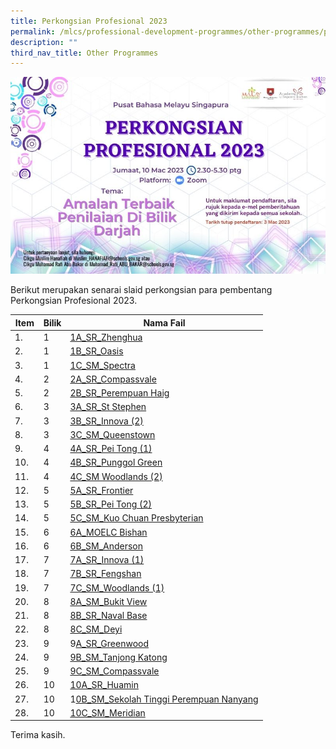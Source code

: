 ```yaml
---
title: Perkongsian Profesional 2023
permalink: /mlcs/professional-development-programmes/other-programmes/professional-sharing-2023-package/
description: ""
third_nav_title: Other Programmes
---
```

![PP23 WEB POSTER M](/images/pp23-web-poster-ml.jpeg)

Berikut merupakan senarai slaid perkongsian para pembentang Perkongsian Profesional 2023.

| Item | Bilik | Nama Fail |
| --- | --- | --- |
| 1.      | 1 | [1A\_SR\_Zhenghua](/files/1a_sr-zhenghua.pdf) |
| 2.      | 1 | [1B\_SR\_Oasis](/files/1b_sr_oasis.pdf) |
| 3.      | 1 | [1C\_SM\_Spectra](https://academyofsingaporeteachers-moe-edu-sg-admin.cwp.sg/docs/librariesprovider6/perkongsian-profesional-2023/1c_sm_spectra.pdf) |
| 4.      | 2 | [2A\_SR\_Compassvale](/files/2a_sr_compassvale.pdf) |
| 5.      | 2 | [2B\_SR\_Perempuan Haig](https://academyofsingaporeteachers-moe-edu-sg-admin.cwp.sg/docs/librariesprovider6/perkongsian-profesional-2023/2b_sr_perempuan-haig.pdf) |
| 6.      | 3 | [3A\_SR\_St Stephen](https://academyofsingaporeteachers-moe-edu-sg-admin.cwp.sg/docs/librariesprovider6/perkongsian-profesional-2023/3a_sr_st-stephen.pdf) |
| 7.      | 3 | [3B\_SR\_Innova (2)](https://academyofsingaporeteachers-moe-edu-sg-admin.cwp.sg/docs/librariesprovider6/perkongsian-profesional-2023/3b_sr_innova-(2).pdf) |
| 8.      | 3 | [3C\_SM\_Queenstown](https://academyofsingaporeteachers-moe-edu-sg-admin.cwp.sg/docs/librariesprovider6/perkongsian-profesional-2023/3c_sm_queenstown.pdf) |
| 9.      | 4 | [4A\_SR\_Pei Tong (1)](https://academyofsingaporeteachers-moe-edu-sg-admin.cwp.sg/docs/librariesprovider6/perkongsian-profesional-2023/4a_sr_pei-tong-(1).pdf) |
| 10\.   | 4 | [4B\_SR\_Punggol Green](https://academyofsingaporeteachers-moe-edu-sg-admin.cwp.sg/docs/librariesprovider6/perkongsian-profesional-2023/4b_sr_punggol-green.pdf) |
| 11\.   | 4 | [4C\_SM Woodlands (2)](https://academyofsingaporeteachers-moe-edu-sg-admin.cwp.sg/docs/librariesprovider6/perkongsian-profesional-2023/4c_sm-woodlands-(2).pdf) |
| 12\.   | 5 | [5A\_SR\_Frontier](https://academyofsingaporeteachers-moe-edu-sg-admin.cwp.sg/docs/librariesprovider6/perkongsian-profesional-2023/5a_sr_frontier.pdf) |
| 13\.   | 5 | [5B\_SR\_Pei Tong (2)](https://academyofsingaporeteachers-moe-edu-sg-admin.cwp.sg/docs/librariesprovider6/perkongsian-profesional-2023/5b_sr_pei-tong-(2).pdf) |
| 14\.   | 5 | [5C\_SM\_Kuo Chuan Presbyterian](https://academyofsingaporeteachers-moe-edu-sg-admin.cwp.sg/docs/librariesprovider6/perkongsian-profesional-2023/5c_sm_kuo-chuan-prespyterian.pdf) |
| 15\.   | 6 | [6A\_MOELC Bishan](https://academyofsingaporeteachers-moe-edu-sg-admin.cwp.sg/docs/librariesprovider6/perkongsian-profesional-2023/6a_moelc-bishan.pdf) |
| 16\.   | 6 | [6B\_SM\_Anderson](https://academyofsingaporeteachers-moe-edu-sg-admin.cwp.sg/docs/librariesprovider6/perkongsian-profesional-2023/6b_sm_anderson.pdf) |
| 17\.   | 7 | [7A\_SR\_Innova (1)](https://academyofsingaporeteachers-moe-edu-sg-admin.cwp.sg/docs/librariesprovider6/perkongsian-profesional-2023/7a_sr_innova-(1).pdf) |
| 18\.   | 7 | [7B\_SR\_Fengshan](https://academyofsingaporeteachers-moe-edu-sg-admin.cwp.sg/docs/librariesprovider6/perkongsian-profesional-2023/7b_sr_fengshan.pdf) |
| 19\.   | 7 | [7C\_SM\_Woodlands (1)](https://academyofsingaporeteachers-moe-edu-sg-admin.cwp.sg/docs/librariesprovider6/perkongsian-profesional-2023/7c_sm_woodlands-(1).pdf) |
| 20\.   | 8 | [8A\_SM\_Bukit View](https://academyofsingaporeteachers-moe-edu-sg-admin.cwp.sg/docs/librariesprovider6/perkongsian-profesional-2023/8a_sm_bukit-view.pdf) |
| 21\.   | 8 | [8B\_SR\_Naval Base](https://academyofsingaporeteachers-moe-edu-sg-admin.cwp.sg/docs/librariesprovider6/perkongsian-profesional-2023/8b_sr_naval-base.pdf) |
| 22\.   | 8 | [8C\_SM\_Deyi](https://academyofsingaporeteachers-moe-edu-sg-admin.cwp.sg/docs/librariesprovider6/perkongsian-profesional-2023/8c_sm_deyi.pdf) |
| 23\.   | 9 | 9[A\_SR\_Greenwood](https://academyofsingaporeteachers-moe-edu-sg-admin.cwp.sg/docs/librariesprovider6/perkongsian-profesional-2023/9a_sr_greenwood.pdf) |
| 24\.   | 9 | [9B\_SM\_Tanjong Katong](https://academyofsingaporeteachers-moe-edu-sg-admin.cwp.sg/docs/librariesprovider6/perkongsian-profesional-2023/9b_sm_tanjong-katong.pdf) |
| 25\.   | 9 | [9C\_SM\_Compassvale](https://academyofsingaporeteachers-moe-edu-sg-admin.cwp.sg/docs/librariesprovider6/perkongsian-profesional-2023/9c_sm_compassvale.pdf) |
| 26\.   | 10 | [10A\_SR\_Huamin](https://academyofsingaporeteachers-moe-edu-sg-admin.cwp.sg/docs/librariesprovider6/perkongsian-profesional-2023/10a_sr_huamin.pdf) |
| 27\.   | 10 | 1[0B\_SM\_Sekolah Tinggi Perempuan Nanyang](https://academyofsingaporeteachers-moe-edu-sg-admin.cwp.sg/docs/librariesprovider6/perkongsian-profesional-2023/10b_sm_sekolah-tinggi-perempuan-nanyang.pdf) |
| 28\.   | 10 | [10C\_SM\_Meridian](https://academyofsingaporeteachers-moe-edu-sg-admin.cwp.sg/docs/librariesprovider6/perkongsian-profesional-2023/10c_sm_meridian.pdf) |

Terima kasih.